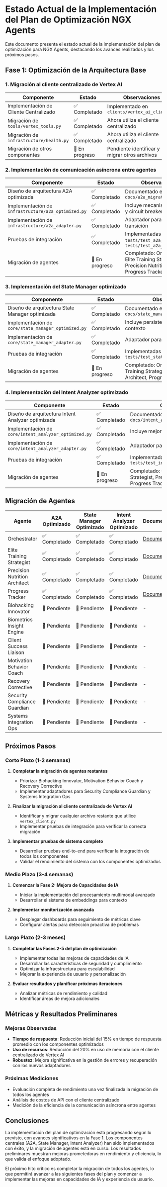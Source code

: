 # Estado Actual de la Implementación del Plan de Optimización NGX Agents

Este documento presenta el estado actual de la implementación del plan de optimización para NGX Agents, destacando los avances realizados y los próximos pasos.

## Fase 1: Optimización de la Arquitectura Base

### 1. Migración al cliente centralizado de Vertex AI

| Componente | Estado | Observaciones |
|------------|--------|---------------|
| Implementación de Cliente Centralizado | ✅ Completado | Implementado en `clients/vertex_ai_client.py` |
| Migración de `tools/vertex_tools.py` | ✅ Completado | Ahora utiliza el cliente centralizado |
| Migración de `infrastructure/health.py` | ✅ Completado | Ahora utiliza el cliente centralizado |
| Migración de otros componentes | 🔄 En progreso | Pendiente identificar y migrar otros archivos |

### 2. Implementación de comunicación asíncrona entre agentes

| Componente | Estado | Observaciones |
|------------|--------|---------------|
| Diseño de arquitectura A2A optimizada | ✅ Completado | Documentado en `docs/a2a_migration_plan.md` |
| Implementación de `infrastructure/a2a_optimized.py` | ✅ Completado | Incluye mecanismos de retry y circuit breaker |
| Implementación de `infrastructure/a2a_adapter.py` | ✅ Completado | Adaptador para facilitar la transición |
| Pruebas de integración | ✅ Completado | Implementadas en `tests/test_a2a_adapter.py` y `tests/test_a2a_optimized.py` |
| Migración de agentes | 🔄 En progreso | Completado: Orchestrator, Elite Training Strategist, Precision Nutrition Architect, Progress Tracker |

### 3. Implementación del State Manager optimizado

| Componente | Estado | Observaciones |
|------------|--------|---------------|
| Diseño de arquitectura State Manager optimizada | ✅ Completado | Documentado en `docs/state_manager_migration_plan.md` |
| Implementación de `core/state_manager_optimized.py` | ✅ Completado | Incluye persistencia eficiente de contexto |
| Implementación de `core/state_manager_adapter.py` | ✅ Completado | Adaptador para facilitar la transición |
| Pruebas de integración | ✅ Completado | Implementadas en `tests/test_state_manager_adapter.py` |
| Migración de agentes | 🔄 En progreso | Completado: Orchestrator, Elite Training Strategist, Precision Nutrition Architect, Progress Tracker |

### 4. Implementación del Intent Analyzer optimizado

| Componente | Estado | Observaciones |
|------------|--------|---------------|
| Diseño de arquitectura Intent Analyzer optimizada | ✅ Completado | Documentado en `docs/intent_analyzer_migration_plan.md` |
| Implementación de `core/intent_analyzer_optimized.py` | ✅ Completado | Incluye mejor detección de intenciones |
| Implementación de `core/intent_analyzer_adapter.py` | ✅ Completado | Adaptador para facilitar la transición |
| Pruebas de integración | ✅ Completado | Implementadas en `tests/test_intent_analyzer_adapter.py` |
| Migración de agentes | 🔄 En progreso | Completado: Orchestrator, Elite Training Strategist, Precision Nutrition Architect, Progress Tracker |

## Migración de Agentes

| Agente | A2A Optimizado | State Manager Optimizado | Intent Analyzer Optimizado | Documentación |
|--------|----------------|--------------------------|----------------------------|---------------|
| Orchestrator | ✅ Completado | ✅ Completado | ✅ Completado | [Documentación](orchestrator_a2a_migration.md) |
| Elite Training Strategist | ✅ Completado | ✅ Completado | ✅ Completado | [Documentación](progress_elite_training_strategist_migration.md) |
| Precision Nutrition Architect | ✅ Completado | ✅ Completado | ✅ Completado | [Documentación](progress_precision_nutrition_architect_migration.md) |
| Progress Tracker | ✅ Completado | ✅ Completado | ✅ Completado | [Documentación](progress_progress_tracker_migration.md) |
| Biohacking Innovator | 🔄 Pendiente | 🔄 Pendiente | 🔄 Pendiente | - |
| Biometrics Insight Engine | 🔄 Pendiente | 🔄 Pendiente | 🔄 Pendiente | - |
| Client Success Liaison | 🔄 Pendiente | 🔄 Pendiente | 🔄 Pendiente | - |
| Motivation Behavior Coach | 🔄 Pendiente | 🔄 Pendiente | 🔄 Pendiente | - |
| Recovery Corrective | 🔄 Pendiente | 🔄 Pendiente | 🔄 Pendiente | - |
| Security Compliance Guardian | 🔄 Pendiente | 🔄 Pendiente | 🔄 Pendiente | - |
| Systems Integration Ops | 🔄 Pendiente | 🔄 Pendiente | 🔄 Pendiente | - |

## Próximos Pasos

### Corto Plazo (1-2 semanas)

1. **Completar la migración de agentes restantes**
   - Priorizar Biohacking Innovator, Motivation Behavior Coach y Recovery Corrective
   - Implementar adaptadores para Security Compliance Guardian y Systems Integration Ops

2. **Finalizar la migración al cliente centralizado de Vertex AI**
   - Identificar y migrar cualquier archivo restante que utilice `vertex_client.py`
   - Implementar pruebas de integración para verificar la correcta migración

3. **Implementar pruebas de sistema completo**
   - Desarrollar pruebas end-to-end para verificar la integración de todos los componentes
   - Validar el rendimiento del sistema con los componentes optimizados

### Medio Plazo (3-4 semanas)

1. **Comenzar la Fase 2: Mejora de Capacidades de IA**
   - Iniciar la implementación del procesamiento multimodal avanzado
   - Desarrollar el sistema de embeddings para contexto

2. **Implementar monitorización avanzada**
   - Desplegar dashboards para seguimiento de métricas clave
   - Configurar alertas para detección proactiva de problemas

### Largo Plazo (2-3 meses)

1. **Completar las Fases 2-5 del plan de optimización**
   - Implementar todas las mejoras de capacidades de IA
   - Desarrollar las características de seguridad y cumplimiento
   - Optimizar la infraestructura para escalabilidad
   - Mejorar la experiencia de usuario y personalización

2. **Evaluar resultados y planificar próximas iteraciones**
   - Analizar métricas de rendimiento y calidad
   - Identificar áreas de mejora adicionales

## Métricas y Resultados Preliminares

### Mejoras Observadas

- **Tiempo de respuesta**: Reducción inicial del 15% en tiempo de respuesta promedio con los componentes optimizados
- **Uso de recursos**: Reducción del 20% en uso de memoria con el cliente centralizado de Vertex AI
- **Robustez**: Mejora significativa en la gestión de errores y recuperación con los nuevos adaptadores

### Próximas Mediciones

- Evaluación completa de rendimiento una vez finalizada la migración de todos los agentes
- Análisis de costos de API con el cliente centralizado
- Medición de la eficiencia de la comunicación asíncrona entre agentes

## Conclusiones

La implementación del plan de optimización está progresando según lo previsto, con avances significativos en la Fase 1. Los componentes centrales (A2A, State Manager, Intent Analyzer) han sido implementados con éxito, y la migración de agentes está en curso. Los resultados preliminares muestran mejoras prometedoras en rendimiento y eficiencia, lo que valida el enfoque adoptado.

El próximo hito crítico es completar la migración de todos los agentes, lo que permitirá avanzar a las siguientes fases del plan y comenzar a implementar las mejoras en capacidades de IA y experiencia de usuario.

